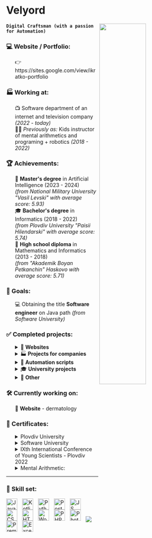 # Velyord
<img align="right" width="50%" src="https://i.imgur.com/NfqFBaI.jpg" />

**`Digital Craftsman (with a passion for Automation)`**

### 💻 Website / Portfolio: 
<ul>
    👉 https://sites.google.com/view/ikratko-portfolio
</ul>

### 🏭 Working at:
<ul>
    
  📺 Software department of an internet and television company <i>(2022 - today)</i><br />
  👦🏻 <i>Previously as:</i> Kids instructor of mental arithmetics and programing + robotics <i>(2018 - 2022)</i>
</ul>

### 🏆 Achievements:
<ul>
  🤖 <strong>Master's degree</strong> in Artificial Intelligence (2023 - 2024)<br><i>(from National Military University "Vasil Levski" with average score: 5.93)</i><br />
  🎓 <strong>Bachelor's degree</strong> in Informatics (2018 - 2022)<br><i>(from Plovdiv University "Paisii Hilendarski" with average score: 5.74)</i><br />      
  🏫 <strong>High school diploma</strong> in Mathematics and Informatics (2013 - 2018)<br><i>(from "Akademik Boyan Petkanchin" Haskovo with average score: 5.71)</i>
</ul>

### 🎯 Goals:
<ul> 
  💻 Obtaining the title <strong>Software engineer</strong> on Java path <i>(from Software University)</i><br />
</ul>

### ✅ Completed projects:
<!--<img align="right" width="50%" src="" />-->
<ul>
  <details>
      <summary>🎨 <strong>Websites</strong></summary>
      <ul><!--
        <li>
          🏥 Language High school <i>(Check it <a href="https://medsestriplovdiv.bg" target="_blank">here</a>)</i><br />
        </li>
        -->
        <li>
          🦷 Dentiststry <i>(Check it <a href="https://sclinic.bg" target="_blank">here</a>)</i><br />
        </li>  
        <li>
          🏫 Language High school <i>(Check it <a href="https://www.eg-dg-bg.com" target="_blank">here</a>)</i><br />
        </li>        
        <li>
          📖 Library <i>(Check it <a href="https://digitlib.org/градска-библиотека-пеньо-п/" target="_blank">here</a>)</i><br />
        </li>
      </ul>
  </details>
  <details>
      <summary>🏭 <strong>Projects for companies</strong></summary>
      <ul>
        <li>
          📺 <strong><a href="https://sites.google.com/view/velyord/android-tv-app" target="_blank">Android</a>, <a href="https://sites.google.com/view/velyord/lg-webos-samsung-tizen-tv-apps" target="_blank">LG and Samsung</a> TV apps</strong> for streaming live tv <i>(See pictures)</i><br />
        </li>
        <li>
          📊 Dinamic charts used in local tv as live overlay during news <i>(See pictures <a href="https://sites.google.com/view/velyord/dinamic-charts" target="_blank">here</a>)</i><br />
        </li>
      </ul>
  </details>  
  <details>
      <summary>🤖 <strong>Automation scripts</strong></summary>
      <ul>
        <li>
          ⬇ for downloading data from a doctor software <i>(Check it <a href="https://sites.google.com/view/velyord/automation-scripts" target="_blank">here</a>)</i><br />
        </li>
        <li>
          ⬆ for uploading pdfs to a wordpress website <i>(Check it <a href="https://sites.google.com/view/velyord/automation-scripts" target="_blank">here</a>)</i><br />
        </li>
      </ul>
  </details>
  <details>
      <summary>🎓 <strong>University projects</strong></summary>
      <ul>
        <li>
          <details>
              <summary><strong>NVU</strong></summary>
              <ul>
                <li>
                    🤖 Grumpy and Annoyed Chatbot <i>(Check it <a href="https://sites.google.com/view/velyord/university-projects/grumpy-and-annoyed-chatbot" target="_blank">here</a>)</i>
                </li>
                <li>
                    🔍 Item Finder with Computer Vision <i>(Check it <a href="https://sites.google.com/view/velyord/university-projects/item-finder-with-computer-vision" target="_blank">here</a>)</i>
                </li>
                <li>
                    📈 Investing Decisions Maker <i>(Check it <a href="https://sites.google.com/view/velyord/university-projects/investing-decisions-maker" target="_blank">here</a>)</i>
                </li>  
              </ul>
          </details>
        </li>
        <li>
          <details>
            <summary><strong>SoftUni</strong></summary>
            <ul>
              <li>
                  <strong>minis</strong> <i>(Check them <a href="https://replit.com/@Velyord" target="_blank">here</a>)</i>
              </li>  
            </ul>
          </details>          
        </li>
        <li>
          <details>
              <summary><strong>FMI</strong></summary>
              <ul>
                <li>
                  📡 API website <i>(Check it <a href="https://github.com/Velyord/CRUD-and-API-Requests-with-Csharp" target="_blank">here</a>)</i>
                </li>
                <li>
                   🎨 Drawing software <i>(Check it <a href="https://github.com/Velyord/Drawing-Software-with-Csharp" target="_blank">here</a>)</i>
                </li>
                <li>
                   🚚 Truck driver database <i>(Check it <a href="https://github.com/Velyord/Truck-Driver-Database-with-Java" target="_blank">here</a>)</i>
                </li>
              </ul>
          </details>
        </li>
      </ul>
  </details>
    <details>
      <summary>🦄 <strong>Other</strong></summary>
      <ul>
        <li>
            🖌️ <strong>Digital photo art</strong> <i>(Check them <a href="https://sites.google.com/view/velyord/digital-photo-art" target="_blank">here</a>)</i>
        </li>
      </ul>
    </details>  
</ul> 

### 🛠 Currently working on:

<ul>
  🏥 <strong>Website</strong> - dermatology
</ul>

<!--<img align="right" width="50%" src="" />-->

### 🏅 Certificates:

<ul>
    <details>
      <summary>Plovdiv University</summary>
      <ul>
        <li>
          <i>18.03.23</i> - Certificate of commendation. Top of the class
        </li>
      </ul>
      </details>  
      <details>  
          <summary>Software University</summary>
          <ul>
            <li>
              <i>04.04.23</i> - Successfully completed a course <strong>Programming Fundamentals</strong> with 5.92
            </li>
            <li>
              <i>13.12.22</i> - Successfully completed a course <strong>Programming Basics</strong> with 6.00
            </li>
            <li>
              <i>23.11.22</i> - Successfully completed a course <strong>Android Development with Kotlin</strong> with 5.76
            </li>
          </ul>
    </details>
    <details>
      <summary>IXth International Conference of Young Scientists - Plovdiv 2022</summary>
      <ul>
        <li>
          <i>14.07.22</i> - <strong>Presenting a scientific paper</strong> entitled "Lesson in IT with artificial intelligence GalaAI"
        </li>
        <li>
          <i>14.07.22</i> - <strong>Best presentation</strong> in the scientific section "TECHNICS AND TECHNOLOGIES"
        </li>
      </ul>
    </details>
    <details>
      <summary>Mental Arithmetic:</summary>
      <ul>
        <li>
          <i>07.01.22</i> - Successfully completed the training and passed the examination on knowledge of mental arithmetic - <strong>Level 4</strong>
        </li>
        <li>
          <i>10.01.20</i> - Successfully completed the training and passed the examination on knowledge of mental arithmetic - <strong>Level 3</strong>
        </li>
        <li>
          <i>30.07.19</i> - Successfully completed the training and passed the examination on knowledge of mental arithmetic - <strong>Level 2</strong>
        </li>
        <li>
          <i>15.03.19</i> - Successfully completed the training and passed the examination on knowledge of mental arithmetic - <strong>Level 1</strong>
        </li>
      </ul>
    </details>
</ul>

---

### 🧰 Skill set:<br>

<img align="left" alt="Java" width="30px" style="padding-right:10px;" src="https://cdn.jsdelivr.net/gh/devicons/devicon/icons/java/java-original.svg"/>
<img align="left" alt="Kotlin" width="30px" style="padding-right:10px;" src="https://cdn.jsdelivr.net/gh/devicons/devicon/icons/kotlin/kotlin-original.svg"/>
<img align="left" alt="Python" width="30px" style="padding-right:10px;" src="https://cdn.jsdelivr.net/gh/devicons/devicon/icons/python/python-original.svg"/>
<img align="left" alt="Postgresql" width="30px" style="padding-right:10px;" src="https://www.svgrepo.com/show/354200/postgresql.svg"/>
<img align="left" alt="JS" width="30px" style="padding-right:10px;" src="https://cdn.jsdelivr.net/gh/devicons/devicon/icons/javascript/javascript-original.svg"/>
<img align="left" alt="CSS" width="30px" style="padding-right:10px;" src="https://cdn.jsdelivr.net/gh/devicons/devicon/icons/css3/css3-original.svg"/>
<img align="left" alt="HTML" width="30px" style="padding-right:10px;" src="https://cdn.jsdelivr.net/gh/devicons/devicon/icons/html5/html5-original.svg"/>
<img align="left" alt="WordPress" width="30px" style="padding-right:10px;" src="https://www.svgrepo.com/show/475696/wordpress-color.svg"/>
<img align="left" alt="PHP" width="30px" style="padding-right:10px;" src="https://cdn.jsdelivr.net/gh/devicons/devicon/icons/php/php-original.svg"/>
<img align="left" alt="PhotoShop" width="30px" style="padding-right:10px;" src="https://www.svgrepo.com/show/373968/photoshop.svg"/>
<img align="left" alt="PremierePro" width="30px" style="padding-right:10px;" src="https://www.svgrepo.com/show/452150/adobe-premiere.svg"/>
<img align="left" alt="Excel" width="30px" style="padding-right:10px;" src="https://www.svgrepo.com/show/373589/excel.svg"/>

<br><br>

[![](https://visitcount.itsvg.in/api?id=iKratko&icon=5&color=0)](https://visitcount.itsvg.in)
